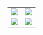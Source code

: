 <table>
  <tr>
    <td><img src="https://github.com/user-attachments/assets/c6c15232-7f72-4260-8e96-9bcf362a634d"/></td>
    <td><img src="https://github.com/user-attachments/assets/29e5b88e-729f-4884-b141-43e0b1b529bc"/></td>
  </tr>
  <tr>
    <td><img src="https://github.com/user-attachments/assets/f14a9950-2fd2-425c-9464-27a32da82418"/></td>
    <td><img src="https://github.com/user-attachments/assets/068783f3-ebf6-48d3-a040-d4c91f351581"/></td>
  </tr>
</table>

